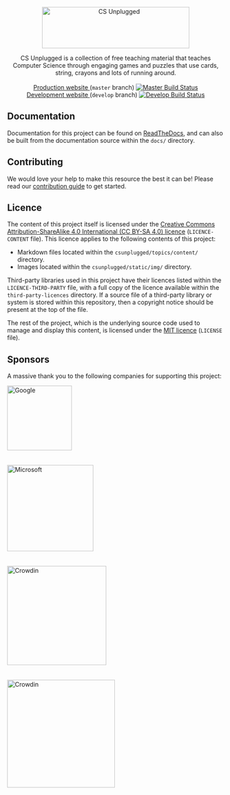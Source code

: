 <p align="center">
  <a href="https://www.csunplugged.org/">
    <img src="https://cloud.githubusercontent.com/assets/8001048/25562071/9c90501a-2dcf-11e7-959a-bf15dfee8362.png" alt="CS Unplugged" width="342" height="96">
  </a>

  <p align="center">
    CS Unplugged is a collection of free teaching material that teaches Computer Science through engaging games and puzzles that use cards, string, crayons and lots of running around.
    <br>
    <br>
    <a href="https://www.csunplugged.org/">
      Production website
    </a>
    (<code>master</code> branch)
    <a href="https://travis-ci.org/uccser/cs-unplugged">
      <img src="https://travis-ci.org/uccser/cs-unplugged.svg?branch=master" alt="Master Build Status" />
    </a>
    <br>
    <a href="https://cs-unplugged-dev.appspot.com/">
      Development website
    </a>
    (<code>develop</code> branch)
    <a href="https://travis-ci.org/uccser/cs-unplugged">
      <img src="https://travis-ci.org/uccser/cs-unplugged.svg?branch=develop" alt="Develop Build Status" />
    </a>
  </p>
</p>

## Documentation

Documentation for this project can be found on
[ReadTheDocs](http://cs-unplugged.readthedocs.io/en/latest/),
and can also
be built from the documentation source within the `docs/` directory.

## Contributing

We would love your help to make this resource the best it can be!
Please read our
[contribution guide](http://cs-unplugged.readthedocs.io/en/latest/getting_started/contributing_guide.html)
to get started.

## Licence

The content of this project itself is licensed under the
[Creative Commons Attribution-ShareAlike 4.0 International (CC BY-SA 4.0) licence](https://creativecommons.org/licenses/by-sa/4.0/)
(`LICENCE-CONTENT` file).
This licence applies to the following contents of this project:

- Markdown files located within the `csunplugged/topics/content/` directory.
- Images located within the `csunplugged/static/img/` directory.

Third-party libraries used in this project have their licences
listed within the `LICENCE-THIRD-PARTY` file, with a full copy of the licence
available within the `third-party-licences` directory.
If a source file of a third-party library or system is stored within this
repository, then a copyright notice should be present at the top of the file.

The rest of the project, which is the underlying source code used to manage
and display this content, is licensed under the
[MIT licence](https://opensource.org/licenses/MIT) (`LICENSE` file).

## Sponsors

A massive thank you to the following companies for supporting this project:

<p>
  <a href="https://www.google.com/">
    <img src="csunplugged/static/img/google-logo-colour.png" alt="Google" width="150">
  </a>
  <br>
  <br>
  <br>
  <a href="https://www.microsoft.com/en-us/philanthropies/">
    <img src="csunplugged/static/img/microsoft-philanthropies-logo.png" alt="Microsoft" width="200">
  </a>
  <br>
  <br>
  <br>
  <a href="https://crowdin.com/">
    <img src="csunplugged/static/img/crowdin-logo.png" alt="Crowdin" width="230">
  </a>
  <br>
  <br>
  <br>
  <a href="https://www.browserstack.com/">
    <img src="csunplugged/static/img/browserstack-logo.png" alt="Crowdin" width="250">
  </a>
</p>
